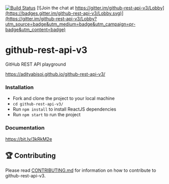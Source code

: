[![Build Status](https://travis-ci.org/adityabisoi/github-rest-api-v3.svg?branch=main)](https://travis-ci.org/adityabisoi/github-rest-api-v3) [![Join the chat at https://gitter.im/github-rest-api-v3/Lobby](https://badges.gitter.im/github-rest-api-v3/Lobby.svg)](https://gitter.im/github-rest-api-v3/Lobby?utm_source=badge&utm_medium=badge&utm_campaign=pr-badge&utm_content=badge)

# github-rest-api-v3
GitHub REST API playground

https://adityabisoi.github.io/github-rest-api-v3/

### Installation
* Fork and clone the project to your local machine
* `cd github-rest-api-v3/`
* Run `npm install` to install ReactJS dependencies
* Run `npm start` to run the project

### Documentation
https://bit.ly/3kRkM2e

## 🏆 Contributing

Please read  [CONTRIBUTING.md](CONTRIBUTING.md)  for information on how to contribute to github-rest-api-v3.
